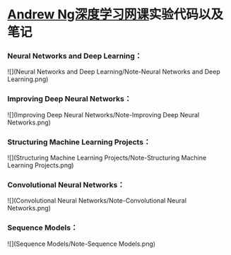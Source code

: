 # [Andrew Ng深度学习网课](https://www.coursera.org/specializations/deep-learning)实验代码以及笔记

### Neural Networks and Deep Learning：

![](Neural Networks and Deep Learning/Note-Neural Networks and Deep Learning.png)

### Improving Deep Neural Networks：

![](Improving Deep Neural Networks/Note-Improving Deep Neural Networks.png)

### Structuring Machine Learning Projects：

![](Structuring Machine Learning Projects/Note-Structuring Machine Learning Projects.png)

### Convolutional Neural Networks：

![](Convolutional Neural Networks/Note-Convolutional Neural Networks.png)

### Sequence Models：

![](Sequence Models/Note-Sequence Models.png)